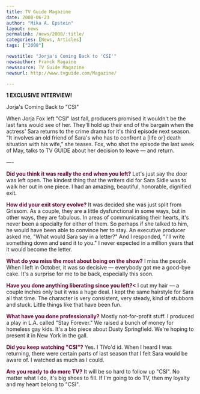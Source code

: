 ```yaml
---
title: TV Guide Magazine
date: 2008-06-23
author: "Mika A. Epstein"
layout: news
permalink: /news/2008/:title/
categories: [News, Articles]
tags: ["2008"]

newstitle: "Jorja's Coming Back to 'CSI'"
newsauthor: Franck Ragaine  
newssource: TV Guide Magazine  
newsurl: http://www.tvguide.com/Magazine/  

---
```


**1 EXCLUSIVE INTERVIEW!**

Jorja's Coming Back to "CSI"

When Jorja Fox left "CSI" last fall, producers promised it wouldn't be the last fans would see of her. They'll hold up their end of the bargain when the actress' Sara returns to the crime drama for it's third episode next season. "It involves an old friend of Sara's who has to confront a [life or] death situation with his wife," she teases. Fox, who shot the episode the last week of May, talks to TV GUIDE about her decision to leave &#8212; and return.

&#8212;-

**<font color=#660033>Did you think it was really the end when you left?</font>** Let's just say the door was left open. The kindest thing that the writers did for Sara Sidle was to walk her out in one piece. I had an amazing, beautiful, honorable, dignified exit.

**<font color=#660033>How did your exit story evolve?</font>** It was decided she was just split from Grissom. As a couple, they are a little dysfunctional in some ways, but in other ways, they are fabulous. In areas of communicating their hearts, it's never been a specialty for either of them. So perhaps if she talked to him, he would have been able to convince her to stay. An executive producer asked me, "What would Sara say in a letter?" And I responded, "I'll write something down and send it to you." I never expected in a million years that it would become the letter.

**<font color=#660033>What do you miss the most about being on the show?</font>** I miss the people. When I left in October, it was so decisive &#8212; everybody got me a good-bye cake. It's a surprise for me to be back, especially this soon.

**<font color=#660033>Have you done anything liberating since you left?<</font>** I cut my hair &#8212; a couple inches only but it was a huge deal. I kept the same hairstyle for Sara all that time. The character is very consistent, very steady, kind of stubborn and stuck. Little things like that have been fun.

**<font color=#660033>What have you done professionally?</font>** Mostly not-for-profit stuff. I produced a play in L.A. called "Stay Forever." We raised a bunch of money for homeless gay kids. It's a bio piece about Dusty Springfield. We're hoping to present it in New York in the gall.

**<font color=#660033>Did you keep watching "CSI"?</font>** Yes. I TiVo'd id. When I heard I was returning, there were certain parts of last season that I felt Sara would be aware of. I watched as much as I could.

**<font color=#660033>Are you ready to do more TV?</font>** It will be so hard to follow up "CSI". No matter what I do, it's big shoes to fill. If I'm going to do TV, then my loyalty and my heart belong to "CSI".  
